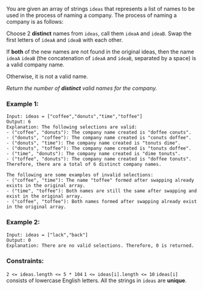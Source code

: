 You are given an array of strings `ideas` that represents a list of names to be 
used in the process of naming a company. The process of naming a company is as 
follows:

Choose 2 **distinct** names from `ideas`, call them `ideaA` and `ideaB`.
Swap the first letters of `ideaA` and `ideaB` with each other.

If **both** of the new names are not found in the original ideas, then the name 
`ideaA` `ideaB` (the concatenation of `ideaA` and `ideaB`, separated by a space)
is a valid company name.

Otherwise, it is not a valid name. 

_Return the number of **distinct** valid names for the company._

### Example 1:

```
Input: ideas = ["coffee","donuts","time","toffee"]
Output: 6
Explanation: The following selections are valid:
- ("coffee", "donuts"): The company name created is "doffee conuts".
- ("donuts", "coffee"): The company name created is "conuts doffee".
- ("donuts", "time"): The company name created is "tonuts dime".
- ("donuts", "toffee"): The company name created is "tonuts doffee".
- ("time", "donuts"): The company name created is "dime tonuts".
- ("toffee", "donuts"): The company name created is "doffee tonuts".
Therefore, there are a total of 6 distinct company names.

The following are some examples of invalid selections:
- ("coffee", "time"): The name "toffee" formed after swapping already exists in the original array.
- ("time", "toffee"): Both names are still the same after swapping and exist in the original array.
- ("coffee", "toffee"): Both names formed after swapping already exist in the original array.
```

### Example 2:

```
Input: ideas = ["lack","back"]
Output: 0
Explanation: There are no valid selections. Therefore, 0 is returned.
```

### Constraints:

`2 <= ideas.length <= 5 * 104`
`1 <= ideas[i].length <= 10`
`ideas[i]` consists of lowercase English letters.
All the strings in `ideas` are **unique**.
